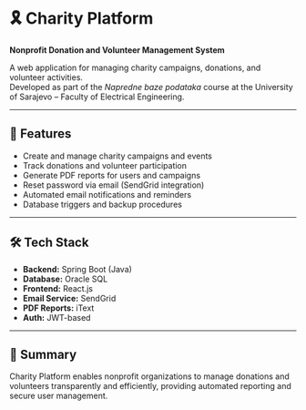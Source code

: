 # 🎗️ Charity Platform

**Nonprofit Donation and Volunteer Management System**

A web application for managing charity campaigns, donations, and volunteer activities.  
Developed as part of the *Napredne baze podataka* course at the University of Sarajevo – Faculty of Electrical Engineering.

---

## 🚀 Features
- Create and manage charity campaigns and events  
- Track donations and volunteer participation  
- Generate PDF reports for users and campaigns  
- Reset password via email (SendGrid integration)  
- Automated email notifications and reminders  
- Database triggers and backup procedures  

---

## 🛠️ Tech Stack
- **Backend:** Spring Boot (Java)  
- **Database:** Oracle SQL  
- **Frontend:** React.js  
- **Email Service:** SendGrid  
- **PDF Reports:** iText  
- **Auth:** JWT-based  


---

## 🏁 Summary
Charity Platform enables nonprofit organizations to manage donations and volunteers transparently and efficiently, providing automated reporting and secure user management.
